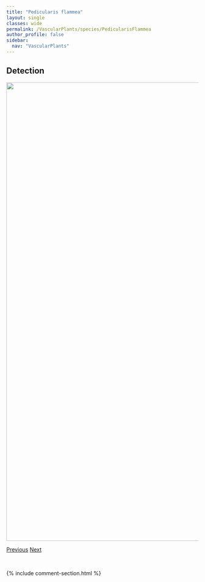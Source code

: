 ```yaml
---
title: "Pedicularis flammea"
layout: single
classes: wide
permalink: /VascularPlants/species/PedicularisFlammea
author_profile: false
sidebar:
  nav: "VascularPlants"
---
```


<h2>Detection</h2>

<a href="https://drive.google.com/uc?export=view&id=1_r-VDdgy1jXJLujz-zh1WBjq8g702Ko2">
<img src="https://drive.google.com/uc?export=view&id=1_r-VDdgy1jXJLujz-zh1WBjq8g702Ko2" height = "1200" width = "800">
</a>


<a href="/DevelopmentWebsite/VascularPlants/species/PedicularisCapitata" class="pagination--pager" title="Pedicularis capitata">Previous</a> <a href="/DevelopmentWebsite/VascularPlants/species/PedicularisGroenlandica" class="pagination--pager" title="Pedicularis groenlandica">Next</a>

<p>&nbsp;</p>

{% include comment-section.html %}
